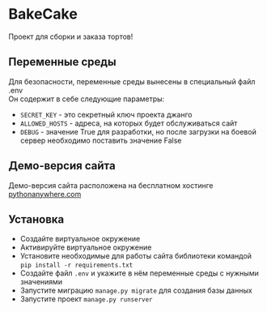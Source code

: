 # BakeCake

Проект для сборки и заказа тортов!


## Переменные среды
Для безопасности, переменные среды вынесены в специальный файл .env  
Он содержит в себе следующие параметры:
- ```SECRET_KEY``` - это секретный ключ проекта джанго
- ```ALLOWED_HOSTS``` - адреса, на которых будет обслуживаться сайт
- ```DEBUG``` - значение True для разработки, но после загрузки на боевой сервер необходимо поставить значение False

## Демо-версия сайта
Демо-версия сайта расположена на бесплатном хостинге [pythonanywhere.com](http://fiskless1.pythonanywhere.com/)


## Установка
- Создайте виртуальное окружение
- Активируйте виртуальное окружение
- Установите необходимые для работы сайта библиотеки командой ```pip install -r requirements.txt```
- Создайте файл ```.env``` и укажите в нём переменные среды с нужными значениями
- Запустите миграцию ```manage.py migrate``` для создания базы данных
- Запустите проект ```manage.py runserver```
